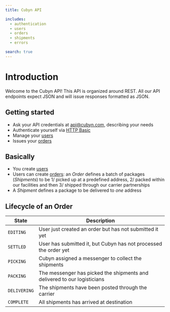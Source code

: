```yaml
---
title: Cubyn API

includes:
  - authentication
  - users
  - orders
  - shipments
  - errors

search: true
---
```


# Introduction

Welcome to the Cubyn API! This API is organized around REST. All our API endpoints expect JSON and will issue responses formatted as JSON.

## Getting started

- Ask your API credentials at api@cubyn.com, describing your needs
- Authenticate yourself via [HTTP Basic](#authentication)
- Manage your [users](#manage-your-users)
- Issues your [orders](#manage-your-orders)

## Basically

- You create [users](#manage-your-users)
- Users can create [orders](#manage-your-orders): an _Order_ defines a batch of packages (_Shipments_) to be 1/ picked up at a predefined address, 2/ packed within our facilities and then 3/ shipped through our carrier partnerships
- A _Shipment_ defines a package to be delivered to _one_ address

## Lifecycle of an Order

State | Description
----- | -----------
`EDITING` | User just created an order but has not submitted it yet
`SETTLED` | User has submitted it, but Cubyn has not processed the order yet
`PICKING` | Cubyn assigned a messenger to collect the shipments
`PACKING` | The messenger has picked the shipments and delivered to our logisticians
`DELIVERING` | The shipments have been posted through the carrier
`COMPLETE` | All shipments has arrived at destination